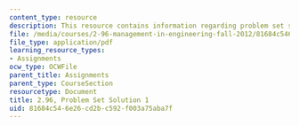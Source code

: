 ```yaml
---
content_type: resource
description: This resource contains information regarding problem set solution 1.
file: /media/courses/2-96-management-in-engineering-fall-2012/81684c546e26cd2bc592f003a75aba7f_MIT2_96F12_psets01.pdf
file_type: application/pdf
learning_resource_types:
- Assignments
ocw_type: OCWFile
parent_title: Assignments
parent_type: CourseSection
resourcetype: Document
title: 2.96, Problem Set Solution 1
uid: 81684c54-6e26-cd2b-c592-f003a75aba7f
---
```

